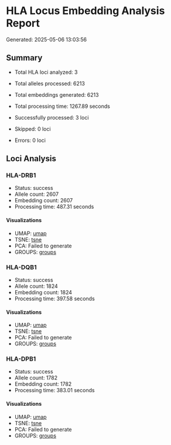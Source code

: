 # HLA Locus Embedding Analysis Report

Generated: 2025-05-06 13:03:56

## Summary

- Total HLA loci analyzed: 3
- Total alleles processed: 6213
- Total embeddings generated: 6213
- Total processing time: 1267.89 seconds

- Successfully processed: 3 loci
- Skipped: 0 loci
- Errors: 0 loci

## Loci Analysis

### HLA-DRB1

- Status: success
- Allele count: 2607
- Embedding count: 2607
- Processing time: 487.31 seconds

#### Visualizations

- UMAP: [umap](plots/hla_DRB1_umap.png)
- TSNE: [tsne](plots/hla_DRB1_tsne.png)
- PCA: Failed to generate
- GROUPS: [groups](plots/hla_DRB1_groups.png)

### HLA-DQB1

- Status: success
- Allele count: 1824
- Embedding count: 1824
- Processing time: 397.58 seconds

#### Visualizations

- UMAP: [umap](plots/hla_DQB1_umap.png)
- TSNE: [tsne](plots/hla_DQB1_tsne.png)
- PCA: Failed to generate
- GROUPS: [groups](plots/hla_DQB1_groups.png)

### HLA-DPB1

- Status: success
- Allele count: 1782
- Embedding count: 1782
- Processing time: 383.01 seconds

#### Visualizations

- UMAP: [umap](plots/hla_DPB1_umap.png)
- TSNE: [tsne](plots/hla_DPB1_tsne.png)
- PCA: Failed to generate
- GROUPS: [groups](plots/hla_DPB1_groups.png)

